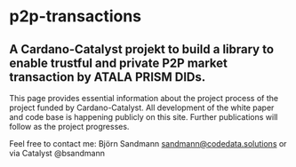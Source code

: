 # p2p-transactions
## A Cardano-Catalyst projekt to build a library to enable trustful and private P2P market transaction by ATALA PRISM DIDs.

This page provides essential information about the project process of the project funded by Cardano-Catalyst.
All development of the white paper and code base is happening publicly on this site.
Further publications will follow as the project progresses.

Feel free to contact me:
Björn Sandmann
sandmann@codedata.solutions
or via Catalyst @bsandmann
